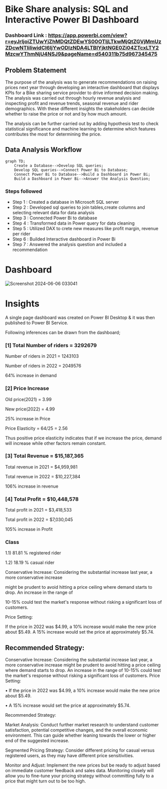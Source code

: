 # Bike Share analysis: SQL and Interactive Power BI Dashboard

### Dashboard Link : https://app.powerbi.com/view?r=eyJrIjoiZTUwYjZhMDQtZDEwYS00OTljLTkwMjQtZGVjMmUzZDcwNTliIiwidCI6IjYwODIzNDA4LTBlYjktNGE0Zi04ZTcxLTY2MzcwYThmNjU4NSJ9&pageName=d540311b75d967345475

## Problem Statement

The purpose of the analysis was to generate recommendations on raising prices next year through developing an interactive dashboard that displays KPIs for a Bike sharing service provider to drive informed decision making. The analysis was carried out through hourly revenue analysis and inspecting profit and revenue trends, seasonal revenue and rider demographics. With these different insights the stakeholders can decide whether to raise the price or not and by how much amount. 

The analysis can be further carried out by adding hypothesis test to check statistical significance and machine learning to determine which features contributes the most for determining the price.

## Data Analysis Workflow

```mermaid
graph TD;
    Create a Database-->Develop SQL queries;
    Develop SQL queries-->Connect Power Bi to Database;
    Connect Power Bi to Database-->Build a Dashboard in Power Bi;
    Build a Dashboard in Power Bi-->Answer the Analysis Question;
```

### Steps followed 

- Step 1 : Created a database in Microsoft SQL server
- Step 2 : Developed sql queries to join tables,create columns and selecting relevant data for data analysis 
- Step 3 : Connected Power Bi to database
- Step 4 : Transformed data in Power query for data cleaning
- Step 5 : Utilized DAX to crete new measures like profit margin, revenue per rider
- Step 6 : Builded Interactive dashboard in Power Bi
- Step 7 : Answered the analysis question and included a recommendation
           

 # Dashboard  

 
![Screenshot 2024-06-06 033041](https://github.com/Subhrayan/Bike-Share-analysis-SQL-and-Interactive-Power-BI-Dashboard/assets/154826702/9dd2d191-573a-4aa7-a022-ccfa80dd780b)

# Insights

A single page dashboard was created on Power BI Desktop & it was then published to Power BI Service.

Following inferences can be drawn from the dashboard;

### [1] Total Number of riders = 3292679

   Number of riders in 2021 = 1243103

   Number of riders in 2022 = 2049576

  64% increase in demand
           
### [2] Price Increase

Old price(2021) = 3.99
  
  New price(2022) = 4.99

  25% increase in Price
    
Price Elasticity = 64/25 = 2.56

Thus positive price elasticity indicates that if we increase the price, demand will increase while other factors remain constant.

  ### [3] Total Revenue = $15,187,365
  
Total revenue in 2021 = $4,959,981

Total revenue in 2022 = $10,227,384

106% increase in revenue

 ### [4] Total Profit = $10,448,578

 Total profit in 2021 = $3,418,533
 
 Total profit in 2022 = $7,030,045

105% increase in Profit

 ### Class
 
 1.1) 81.81 % registered rider 
 
 1.2) 18.19 % casual rider
 
Conservative Increase: Considering the substantial increase last year, a more conservative increase

might be prudent to avoid hitting a price ceiling where demand starts to drop. An increase in the range of

10-15% could test the market's response without risking a significant loss of customers.

Price Setting:

 If the price in 2022 was $4.99, a 10% increase would make the new price about $5.49.
A 15% increase would set the price at approximately $5.74.


## Recommended Strategy:


Conservative Increase: Considering the substantial increase last year, a more conservative increase
might be prudent to avoid hitting a price ceiling where demand starts to drop. An increase in the range of
10-15% could test the market's response without risking a significant loss of customers.
Price Setting:

•	If the price in 2022 was $4.99, a 10% increase would make the new price about $5.49.

•	A 15% increase would set the price at approximately $5.74.

Recommended Strategy:

Market Analysis: Conduct further market research to understand customer satisfaction, potential
competitive changes, and the overall economic environment. This can guide whether leaning towards the
lower or higher end of the suggested increase.

Segmented Pricing Strategy: Consider different pricing for casual versus registered users, as they may
have different price sensitivities.

Monitor and Adjust: Implement the new prices but be ready to adjust based on immediate customer
feedback and sales data. Monitoring closely will allow you to fine-tune your pricing strategy without
committing fully to a price that might turn out to be too high.


